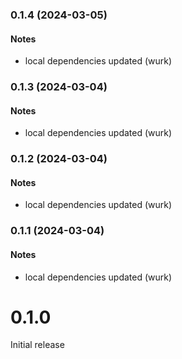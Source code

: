 ### 0.1.4 (2024-03-05)

#### Notes

- local dependencies updated (wurk)

### 0.1.3 (2024-03-04)

#### Notes

- local dependencies updated (wurk)

### 0.1.2 (2024-03-04)

#### Notes

- local dependencies updated (wurk)

### 0.1.1 (2024-03-04)

#### Notes

- local dependencies updated (wurk)

# 0.1.0

Initial release
